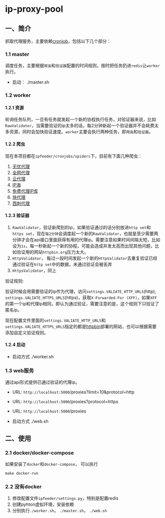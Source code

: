 # ip-proxy-pool

## 一、简介

抓取代理服务，主要依赖[cronjob](https://github.com/havefun-plus/cronjob)，包括以下几个部分：

### 1.1 master

调度任务，主要根据`爬虫`和`验证器`配置的时间规则，按时把任务扔进`redis`让`worker`执行。

* 启动： ./master.sh

### 1.2 worker

#### 1.2.1 资源

轮询任务队列，一旦有任务就发起一个新的协程执行任务，对验证器来说，比如`RawValidator`，当需要验证的ip太多的话，每2分钟新起一个验证器并不会耗费太多资源，同时会加快验证速度。`worker`主要会执行两种任务，即`爬虫`和`验证器`。

#### 1.2.2 爬虫

现在本项目都在`ipfeeder/cronjobs/spiders`下，目前有下面几种爬虫：

1. [无忧代理](http://www.data5u.com/)
2. [全网代理](http://www.goubanjia.com/)
3. [云代理](http://www.ip3366.net/)
4. [IP海](http://www.iphai.com/)
5. [免费代理IP库](http://ip.jiangxianli.com/)
6. [快代理](https://www.kuaidaili.com/)
7. [西刺代理](https://www.xicidaili.com/)

#### 1.2.3 验证器

1. `RawValidator`，验证新爬到的ip，如果验证通过的话分别放进`http set`和`https set`，现在`每2分钟`会调度起一个新的`RawValidator`，也就是至少需要两分钟才会在api接口里面获得有用的代理ip。需要注意如果时间间隔太短，比如设为`1s`，每一秒新起一个新的协程，可能会造成并发太高而出现其他问题，比如验证用的网站`httpbin.org`压力太大。
2. `HttpValidator`， 每过一段时间发起一个新的`HttpValidator`去重复验证已经通过验证在`http set`中的数据，未通过验证会被丢弃
3. `HttpsValidator`，同上

验证规则:

验证时候会用需要验证的ip作为代理，访问`settings.VALIATE_HTTP_URLS`(http), `settings.VALIATE_HTTPS_URLS`(https)，获取`X-Forwarded-For (XFF)`，如果`XFF`的第一个ip和代理ip相同，即认为通过验证，需要注意的是，这个规则下只验证了匿名ip。

现在配置文件里面的`settings.VALIATE_HTTP_URLS`和`settings.VALIATE_HTTPS_URLS`指定的都是[httpbin](https://github.com/postmanlabs/httpbin)部署的网站，也可以根据需要添加自定义验证规则。

#### 1.2.4 启动

* 启动方式 ./worker.sh

### 1.3 web服务

通过api形式提供已通过验证的代理ip。

* URL: `http://localhost:5000`/proxies?limit=10&protocol=http
* URL: `http://localhost:5000`/proxies?protocol=https
* URL: `http://localhost:5000`/proxies

* 启动方式 ./web.sh

## 二、使用

### 2.1 docker/docker-compose

如果安装了`docker`和`docker-compose`， 可以执行

```
make docker-run
```

### 2.2 没有docker

1. 修改配置文件`ipfeeder/settings.py`，特别是配置redis
2. 创建pyhton虚拟环境，安装依赖
3. 分别执行`./worker.sh`， `./master.sh`， `./web.sh`

